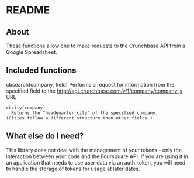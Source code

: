 README
======

About
----------------------

These functions allow one to make requests to the Crunchbase API from a Google Spreadsheet.

Included functions
---------------------------

  cbsearch(company, field)
    Performs a request for information from the specified field to the  http://api.crunchbase.com/v/1/company/company.js URL
      
	cbcity(company)
	  Returns the "headquarter city" of the specified company.
    (Cities follow a different structure than other fields.)
		
What else do I need?
--------------------

This library does not deal with the management of your tokens - only the interaction between
your code and the Foursquare API. If you are using it in an application that needs to use user
data via an auth_token, you will need to handle the storage of tokens for usage at later dates.